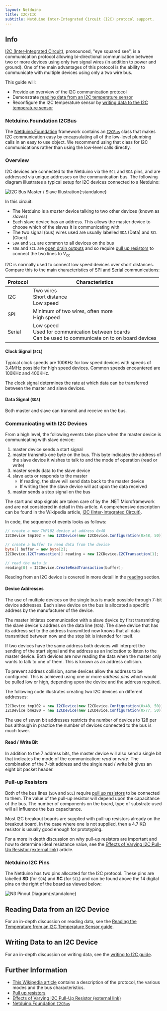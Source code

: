 ```yaml
---
layout: Netduino
title: I2C/IIC
subtitle: Netduino Inter-Integrated Circuit (I2C) protocol support.
---
```


## Info

[I2C (Inter-Integrated Circuit)](https://en.wikipedia.org/wiki/I%C2%B2C), pronounced, "eye squared see", is a communication protocol allowing bi-directional communication between two or more devices using only two signal wires (in addition to power and ground).  One of the main advantages of this protocol is the ability to communicate with multiple devices using only a two wire bus.

This guide will:

* Provide an overview of the I2C communication protocol
* Demonstrate [reading data from an I2C temperature sensor](Reading/)
* Reconfigure the I2C temperature sensor by [writing data to the I2C temperature sensor](Writing/)

### Netduino.Foundation I2CBus

The [Netduino.Foundation](http://Netduino.Foundation) framework contains an [`I2CBus`](http://netduino.foundation/API/Devices/Netduino/I2CBus/) class that makes I2C communication easy by encapsulating all of the low-level plumbing calls in an easy to use object. We recommend using that class for I2C communications rather than using the low-level calls directly.

### Overview

I2C devices are connected to the Netduino via the `SCL` and `SDA` pins, and are addressed via unique addresses on the communication bus. The following diagram illustrates a typical setup for I2C devices connected to a Netduino:

![I2C Bus Master / Slave Illustration](I2CBusIllustration.jpg){:standalone}

In this circuit:

* The Netduino is a _master_ device talking to two other devices (known as _slaves_)
* Each slave device has an address.  This allows the master device to choose which of the slaves it is communicating with
* The two signal (bus) wires used are usually labelled `SDA` (Data) and `SCL` (Clock)
* `SDA` and `SCL` are common to all devices on the bus
* `SDA` and `SCL` are [open drain outputs](https://en.wikipedia.org/wiki/Open_collector) and so require [pull up resistors](/Hardware/Circuits/Components/Resistors/PullUpAndPullDownResistors/) to connect the two lines to V<sub>cc</sub>

I2C is normally used to connect low speed devices over short distances.  Compare this to the main characteristics of [SPI](../SPI/) and [Serial](../UART) communications:

| Protocol | Characteristics                                                                                            |
|----------|------------------------------------------------------------------------------------------------------------|
|   I2C    | Two wires<br/>Short distance<br/>Low speed                                                                 |
|   SPI    | Minimum of two wires, often more<br/>High speed                                                            |
|  Serial  | Low speed<br/>Used for communication between boards<br/>Can be used to communicate on to on board devices  |

#### Clock Signal (`SCL`)

Typical clock speeds are 100KHz for low speed devices with speeds of 3.4MHz possible for high speed devices.  Common speeds encountered are 100KHz and 400KHz.

The clock signal determines the rate at which data can be transferred between the master and slave devices.

#### Data Signal (`SDA`)

Both master and slave can transmit and receive on the bus.

### Communicating with I2C Devices

From a high level, the following events take place when the master device is communicating with slave device:

1. master device sends a start signal
2. master transmits one byte on the bus.  This byte indicates the address of the slave device it wishes to talk to and the mode of operation (read or write)
3. master sends data to the slave device
4. slave acts or responds to the master
	* If reading, the slave will send data back to the master device
	* If writing then the slave device will act upon the data received
5. master sends a stop signal on the bus

The start and stop signals are taken care of by the .NET Microframework and are not considered in detail in this article.  A comprehensive description can be found in the Wikipedia article, [I2C (Inter-Integrated Circuit)](https://en.wikipedia.org/wiki/I%C2%B2C).

In code, the sequence of events looks as follows:


```csharp
// create a new TMP102 device at address 0x48
I2CDevice tmp102 = new I2CDevice(new I2CDevice.Configuration(0x48, 50));

// create a buffer to read data from the device
byte[] buffer = new byte[2];
I2CDevice.I2CTransaction[] reading = new I2CDevice.I2CTransaction[1];

// read the data in
reading[0] = I2CDevice.CreateReadTransaction(buffer);
```

Reading from an I2C device is covered in more detail in the [reading](Reading/) section.


#### Device Addresses

The use of multiple devices on the single bus is made possible through 7-bit device addresses.  Each slave device on the bus is allocated a specific address by the manufacturer of the device.

The master initiates communication with a slave device by first transmitting the slave device's address on the data line (`SDA`).  The slave device that has its address set to the address transmitted now knows that all data transmitted between now and the stop bit is intended for itself.

If two devices have the same address both devices will interpret the sending of the start signal and the address as an indication to listen to the master device.  Both devices are now reading the data when the master only wants to talk to one of them. This is known as an address collision.

To prevent address collision, some devices allow the address to be configured.  This is achieved using one or more _address pins_ which would be pulled low or high, depending upon the device and the address required.

The following code illustrates creating two I2C devices on different addresses:

```csharp
I2CDevice tmp102 = new I2CDevice(new I2CDevice.Configuration(0x48, 50));
I2CDevice bme280 = new I2CDevice(new I2CDevice.Configuration(0x77, 50));
```

The use of seven bit addresses restricts the number of devices to 128 per bus although in practice the number of devices connected to the bus is much lower.

#### Read / Write Bit

In addition to the 7 address bits, the master device will also send a single bit that indicates the mode of the communication: _read_ or _write_.  The combination of the 7-bit address and the single read / write bit gives an eight bit packet header.

### Pull-up Resistors

Both of the bus lines (`SDA` and `SCL`) require [pull up resistors](/Hardware/Circuits/Components/Resistors/PullUpAndPullDownResistors/) to be connected to them.  The value of the pull-up resistor will depend upon the capacitance of the bus.  The number of components on the board, type of substrate used will all influence the bus capacitance.

Most I2C breakout boards are supplied with pull-up resistors already on the breakout board.  In the case where one is not supplied, then a 4.7 K&Omega; resistor is usually good enough for prototyping.

For a more in depth discussion on why pull-up resistors are important and how to determine ideal resistance value, see the [Effects of Varying I2C Pull-Up Resistor (external link)](http://dsscircuits.com/articles/effects-of-varying-i2c-pull-up-resistors) article.

### Netduino I2C Pins

The Netduino has two pins allocated for the I2C protocol.  These pins are labelled **SD** (for `SDA`) and **SC** (for `SCL`) and can be found above the 14 digital pins on the right of the board as viewed below:

![N3 Pinout Diagram](/Common_Files/Netduino3_Pinout.svg){:standalone}

## Reading Data from an I2C Device

For an in-depth discussion on reading data, see the [Reading the Temperature from an I2C Temperature Sensor guide](Reading/).

## Writing Data to an I2C Device

For an in-depth discussion on writing data, see the [writing to I2C guide](Writing/).

## Further Information

* [This Wikipedia article](https://en.wikipedia.org/wiki/I%C2%B2C) contains a description of the protocol, the various modes and the bus characteristics.
* [Pull up resistors](/Hardware/Circuits/Components/Resistors/PullUpAndPullDownResistors/)
* [Effects of Varying I2C Pull-Up Resistor (external link)](http://dsscircuits.com/articles/effects-of-varying-i2c-pull-up-resistors)
* [Netduino.Foundation `I2CBus`](http://netduino.foundation/API/Devices/Netduino/I2CBus/)